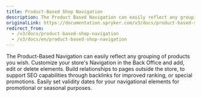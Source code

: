 ```yaml
---
title: Product-Based Shop Navigation
description: The Product Based Navigation can easily reflect any grouping of products you need.
originalLink: https://documentation.spryker.com/v3/docs/product-based-shop-navigation
redirect_from:
  - /v3/docs/product-based-shop-navigation
  - /v3/docs/en/product-based-shop-navigation
---
```


The Product-Based Navigation can easily reflect any grouping of products you wish. Customize your store's Navigation in the Back Office and add, edit or delete elements. Build relationships to pages outside the store, to support SEO capabilities through backlinks for improved ranking, or special promotions. Easily set validity dates for your navigational elements for promotional or seasonal purposes.
